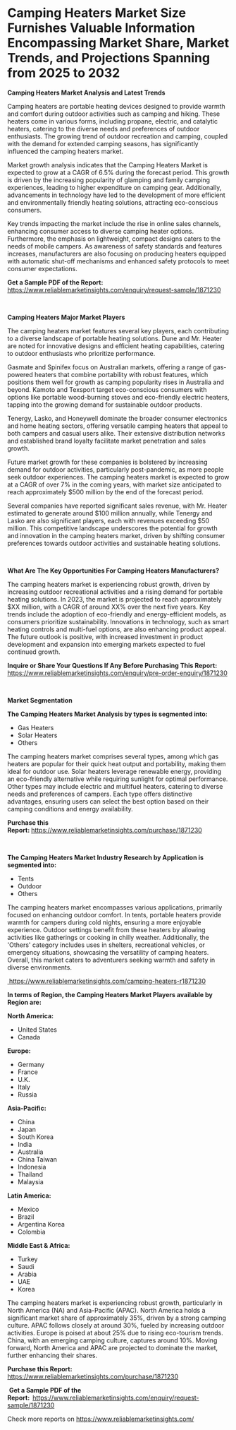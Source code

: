 <p><h1>Camping Heaters Market Size Furnishes Valuable Information Encompassing Market Share, Market Trends, and Projections Spanning from 2025 to 2032</h1></p><p><strong>Camping Heaters Market Analysis and Latest Trends</strong></p>
<p><p>Camping heaters are portable heating devices designed to provide warmth and comfort during outdoor activities such as camping and hiking. These heaters come in various forms, including propane, electric, and catalytic heaters, catering to the diverse needs and preferences of outdoor enthusiasts. The growing trend of outdoor recreation and camping, coupled with the demand for extended camping seasons, has significantly influenced the camping heaters market.</p><p>Market growth analysis indicates that the Camping Heaters Market is expected to grow at a CAGR of 6.5% during the forecast period. This growth is driven by the increasing popularity of glamping and family camping experiences, leading to higher expenditure on camping gear. Additionally, advancements in technology have led to the development of more efficient and environmentally friendly heating solutions, attracting eco-conscious consumers.</p><p>Key trends impacting the market include the rise in online sales channels, enhancing consumer access to diverse camping heater options. Furthermore, the emphasis on lightweight, compact designs caters to the needs of mobile campers. As awareness of safety standards and features increases, manufacturers are also focusing on producing heaters equipped with automatic shut-off mechanisms and enhanced safety protocols to meet consumer expectations.</p></p>
<p><strong>Get a Sample PDF of the Report:&nbsp;</strong> <a href="https://www.reliablemarketinsights.com/enquiry/request-sample/1871230?utm_campaign=2210&utm_medium=2&utm_source=Github&utm_content=ia&utm_term=11042025&utm_id=camping-heaters">https://www.reliablemarketinsights.com/enquiry/request-sample/1871230</a></p>
<p>&nbsp;</p>
<p><strong>Camping Heaters Major Market Players</strong></p>
<p><p>The camping heaters market features several key players, each contributing to a diverse landscape of portable heating solutions. Dune and Mr. Heater are noted for innovative designs and efficient heating capabilities, catering to outdoor enthusiasts who prioritize performance. </p><p>Gasmate and Spinifex focus on Australian markets, offering a range of gas-powered heaters that combine portability with robust features, which positions them well for growth as camping popularity rises in Australia and beyond. Kamoto and Texsport target eco-conscious consumers with options like portable wood-burning stoves and eco-friendly electric heaters, tapping into the growing demand for sustainable outdoor products.</p><p>Tenergy, Lasko, and Honeywell dominate the broader consumer electronics and home heating sectors, offering versatile camping heaters that appeal to both campers and casual users alike. Their extensive distribution networks and established brand loyalty facilitate market penetration and sales growth.</p><p>Future market growth for these companies is bolstered by increasing demand for outdoor activities, particularly post-pandemic, as more people seek outdoor experiences. The camping heaters market is expected to grow at a CAGR of over 7% in the coming years, with market size anticipated to reach approximately $500 million by the end of the forecast period.</p><p>Several companies have reported significant sales revenue, with Mr. Heater estimated to generate around $100 million annually, while Tenergy and Lasko are also significant players, each with revenues exceeding $50 million. This competitive landscape underscores the potential for growth and innovation in the camping heaters market, driven by shifting consumer preferences towards outdoor activities and sustainable heating solutions.</p></p>
<p>&nbsp;</p>
<p><strong>What Are The Key Opportunities For Camping Heaters Manufacturers?</strong></p>
<p><p>The camping heaters market is experiencing robust growth, driven by increasing outdoor recreational activities and a rising demand for portable heating solutions. In 2023, the market is projected to reach approximately $XX million, with a CAGR of around XX% over the next five years. Key trends include the adoption of eco-friendly and energy-efficient models, as consumers prioritize sustainability. Innovations in technology, such as smart heating controls and multi-fuel options, are also enhancing product appeal. The future outlook is positive, with increased investment in product development and expansion into emerging markets expected to fuel continued growth.</p></p>
<p><strong>Inquire or Share Your Questions If Any Before Purchasing This Report:</strong> <a href="https://www.reliablemarketinsights.com/enquiry/pre-order-enquiry/1871230?utm_campaign=2210&utm_medium=2&utm_source=Github&utm_content=ia&utm_term=11042025&utm_id=camping-heaters">https://www.reliablemarketinsights.com/enquiry/pre-order-enquiry/1871230</a></p>
<p>&nbsp;</p>
<p><strong>Market Segmentation</strong></p>
<p><strong>The Camping Heaters Market Analysis by types is segmented into:</strong></p>
<p><ul><li>Gas Heaters</li><li>Solar Heaters</li><li>Others</li></ul></p>
<p><p>The camping heaters market comprises several types, among which gas heaters are popular for their quick heat output and portability, making them ideal for outdoor use. Solar heaters leverage renewable energy, providing an eco-friendly alternative while requiring sunlight for optimal performance. Other types may include electric and multifuel heaters, catering to diverse needs and preferences of campers. Each type offers distinctive advantages, ensuring users can select the best option based on their camping conditions and energy availability.</p></p>
<p><strong>Purchase this Report:&nbsp;</strong><a href="https://www.reliablemarketinsights.com/purchase/1871230?utm_campaign=2210&utm_medium=2&utm_source=Github&utm_content=ia&utm_term=11042025&utm_id=camping-heaters">https://www.reliablemarketinsights.com/purchase/1871230</a></p>
<p>&nbsp;</p>
<p><strong>The Camping Heaters Market Industry Research by Application is segmented into:</strong></p>
<p><ul><li>Tents</li><li>Outdoor</li><li>Others</li></ul></p>
<p><p>The camping heaters market encompasses various applications, primarily focused on enhancing outdoor comfort. In tents, portable heaters provide warmth for campers during cold nights, ensuring a more enjoyable experience. Outdoor settings benefit from these heaters by allowing activities like gatherings or cooking in chilly weather. Additionally, the 'Others' category includes uses in shelters, recreational vehicles, or emergency situations, showcasing the versatility of camping heaters. Overall, this market caters to adventurers seeking warmth and safety in diverse environments.</p></p>
<p><a href="https://www.reliablemarketinsights.com/camping-heaters-r1871230?utm_campaign=2210&utm_medium=2&utm_source=Github&utm_content=ia&utm_term=11042025&utm_id=camping-heaters">&nbsp;https://www.reliablemarketinsights.com/camping-heaters-r1871230</a></p>
<p><strong>In terms of Region, the Camping Heaters Market Players available by Region are:</strong></p>
<p>
    <p> <strong> North America: </strong>
        <ul>
            <li>United States</li>
            <li>Canada</li>
        </ul>
        </p> 
    <p> <strong> Europe: </strong>
        <ul>
            <li>Germany</li>
            <li>France</li>
            <li>U.K.</li>
            <li>Italy</li>
            <li>Russia</li>
        </ul>
        </p> 
    <p> <strong> Asia-Pacific: </strong>
        <ul>
            <li>China</li>
            <li>Japan</li>
            <li>South Korea</li>
            <li>India</li>
            <li>Australia</li>
            <li>China Taiwan</li>
            <li>Indonesia</li>
            <li>Thailand</li>
            <li>Malaysia</li>
        </ul>
        </p> 
    <p> <strong> Latin America: </strong>
        <ul>
            <li>Mexico</li>
            <li>Brazil</li>
            <li>Argentina Korea</li>
            <li>Colombia</li>
        </ul>
        </p> 
    <p> <strong> Middle East & Africa: </strong>
        <ul>
            <li>Turkey</li>
            <li>Saudi</li>
            <li>Arabia</li>
            <li>UAE</li>
            <li>Korea</li>
        </ul>
    </p>
    </p>
<p><p>The camping heaters market is experiencing robust growth, particularly in North America (NA) and Asia-Pacific (APAC). North America holds a significant market share of approximately 35%, driven by a strong camping culture. APAC follows closely at around 30%, fueled by increasing outdoor activities. Europe is poised at about 25% due to rising eco-tourism trends. China, with an emerging camping culture, captures around 10%. Moving forward, North America and APAC are projected to dominate the market, further enhancing their shares.</p></p>
<p><strong>Purchase this Report: </strong><a href="https://www.reliablemarketinsights.com/purchase/1871230?utm_campaign=2210&utm_medium=2&utm_source=Github&utm_content=ia&utm_term=11042025&utm_id=camping-heaters">https://www.reliablemarketinsights.com/purchase/1871230</a></p>
<p>&nbsp;<strong>Get a Sample PDF of the Report:&nbsp;&nbsp;</strong><a href="https://www.reliablemarketinsights.com/enquiry/request-sample/1871230?utm_campaign=2210&utm_medium=2&utm_source=Github&utm_content=ia&utm_term=11042025&utm_id=camping-heaters">https://www.reliablemarketinsights.com/enquiry/request-sample/1871230</a></p>
<p><strong></strong></p>
<p>Check more reports on <a href="https://www.reliablemarketinsights.com/?utm_campaign=2210&utm_medium=2&utm_source=Github&utm_content=ia&utm_term=11042025&utm_id=camping-heaters">https://www.reliablemarketinsights.com/</a></p>